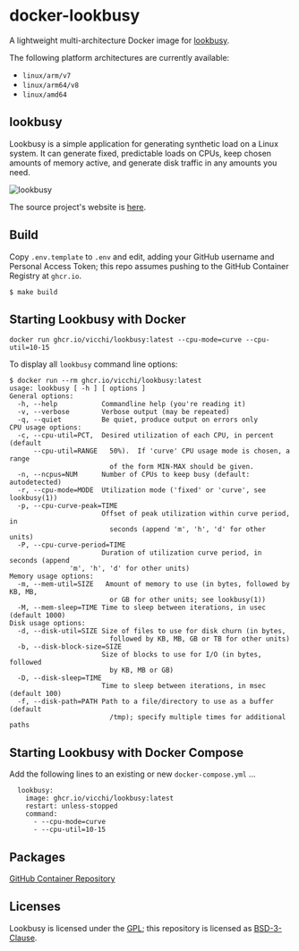 # docker-lookbusy

A lightweight multi-architecture Docker image for [lookbusy](http://www.devin.com/lookbusy/).

The following platform architectures are currently available:

* `linux/arm/v7`
* `linux/arm64/v8`
* `linux/amd64`

## lookbusy

Lookbusy is a simple application for generating synthetic load on a Linux system. It can generate fixed, predictable loads on CPUs, keep chosen amounts of memory active, and generate disk traffic in any amounts you need.

![lookbusy](http://www.devin.com/lookbusy/logo.png)

The source project's website is [here](http://www.devin.com/lookbusy/).

## Build

Copy `.env.template` to `.env` and edit, adding your GitHub username and Personal Access Token; this
repo assumes pushing to the GitHub Container Registry at `ghcr.io`.

```
$ make build
```

## Starting Lookbusy with Docker

```
docker run ghcr.io/vicchi/lookbusy:latest --cpu-mode=curve --cpu-util=10-15
```

To display all `lookbusy` command line options: 

```
$ docker run --rm ghcr.io/vicchi/lookbusy:latest
usage: lookbusy [ -h ] [ options ]
General options:
  -h, --help           Commandline help (you're reading it)
  -v, --verbose        Verbose output (may be repeated)
  -q, --quiet          Be quiet, produce output on errors only
CPU usage options:
  -c, --cpu-util=PCT,  Desired utilization of each CPU, in percent (default
      --cpu-util=RANGE   50%).  If 'curve' CPU usage mode is chosen, a range
                         of the form MIN-MAX should be given.
  -n, --ncpus=NUM      Number of CPUs to keep busy (default: autodetected)
  -r, --cpu-mode=MODE  Utilization mode ('fixed' or 'curve', see lookbusy(1))
  -p, --cpu-curve-peak=TIME
                       Offset of peak utilization within curve period, in
                         seconds (append 'm', 'h', 'd' for other units)
  -P, --cpu-curve-period=TIME
                       Duration of utilization curve period, in seconds (append
		       'm', 'h', 'd' for other units)
Memory usage options:
  -m, --mem-util=SIZE   Amount of memory to use (in bytes, followed by KB, MB,
                         or GB for other units; see lookbusy(1))
  -M, --mem-sleep=TIME Time to sleep between iterations, in usec (default 1000)
Disk usage options:
  -d, --disk-util=SIZE Size of files to use for disk churn (in bytes,
                         followed by KB, MB, GB or TB for other units)
  -b, --disk-block-size=SIZE
                       Size of blocks to use for I/O (in bytes, followed
                         by KB, MB or GB)
  -D, --disk-sleep=TIME
                       Time to sleep between iterations, in msec (default 100)
  -f, --disk-path=PATH Path to a file/directory to use as a buffer (default
                         /tmp); specify multiple times for additional paths
```

## Starting Lookbusy with Docker Compose

Add the following lines to an existing or new `docker-compose.yml` ...

```
  lookbusy:
    image: ghcr.io/vicchi/lookbusy:latest
    restart: unless-stopped
    command:
      - --cpu-mode=curve
      - --cpu-util=10-15
```

## Packages

[GitHub Container Repository](https://github.com/vicchi/docker-lookbusy/pkgs/container/lookbusy)

## Licenses

Lookbusy is licensed under the [GPL](https://opensource.org/licenses/GPL-2.0); this repository is licensed as [BSD-3-Clause](./LICENSE).
